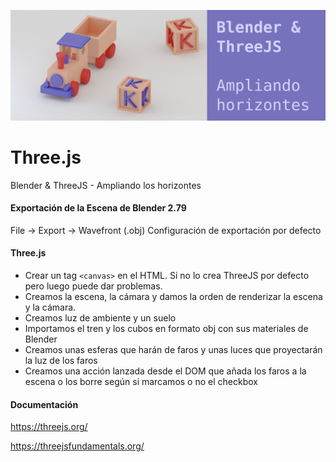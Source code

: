 ![Blender & ThreeJS - Ampliando los horizontes](/toys-readme.png)

# Three.js
Blender & ThreeJS - Ampliando los horizontes

#### Exportación de la Escena de Blender 2.79
File -> Export -> Wavefront (.obj)
Configuración de exportación por defecto

#### Three.js
- Crear un tag `<canvas>` en el HTML. Si no lo crea ThreeJS por defecto pero luego puede dar problemas.
- Creamos la escena, la cámara y damos la orden de renderizar la escena y la cámara.
- Creamos luz de ambiente y un suelo
- Importamos el tren y los cubos en formato obj con sus materiales de Blender
- Creamos unas esferas que harán de faros y unas luces que proyectarán la luz de los faros
- Creamos una acción lanzada desde el DOM que añada los faros a la escena o los borre según si marcamos o no el checkbox

#### Documentación
https://threejs.org/

https://threejsfundamentals.org/
